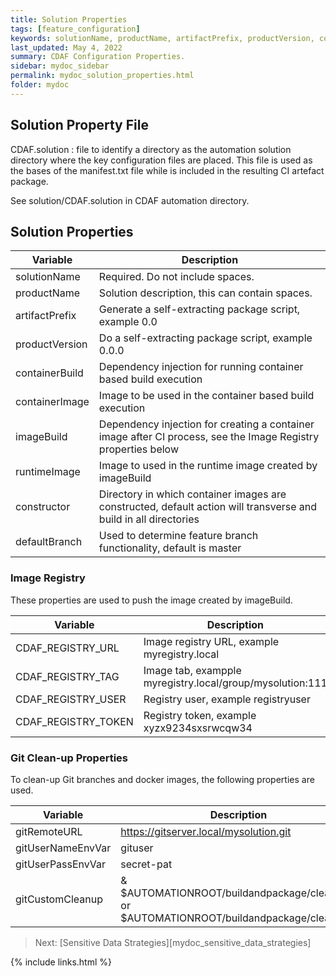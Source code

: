 ```yaml
---
title: Solution Properties
tags: [feature_configuration]
keywords: solutionName, productName, artifactPrefix, productVersion, containerBuild, containerImage, imageBuild, runtimeImage, constructor, defaultBranch, CDAF_REGISTRY_URL, CDAF_REGISTRY_TAG, CDAF_REGISTRY_USER, CDAF_REGISTRY_TOKEN, gitRemoteURL, gitUserNameEnvVar, gitUserPassEnvVar, gitCustomCleanup
last_updated: May 4, 2022
summary: CDAF Configuration Properties.
sidebar: mydoc_sidebar
permalink: mydoc_solution_properties.html
folder: mydoc
---
```


## Solution Property File

CDAF.solution : file to identify a directory as the automation solution directory where the key configuration files are placed. This file is used as the bases of the manifest.txt file while is included in the resulting CI artefact package.

See solution/CDAF.solution in CDAF automation directory.

## Solution Properties

| Variable                  | Description
|---------------------------|------------
| solutionName              | Required. Do not include spaces.
| productName               | Solution description, this can contain spaces.
| artifactPrefix            | Generate a self-extracting package script, example 0.0
| productVersion            | Do a self-extracting package script, example 0.0.0
| containerBuild            | Dependency injection for running container based build execution
| containerImage            | Image to be used in the container based build execution
| imageBuild                | Dependency injection for creating a container image after CI process, see the Image Registry properties below
| runtimeImage              | Image to used in the runtime image created by imageBuild
| constructor               | Directory in which container images are constructed, default action will transverse and build in all directories
| defaultBranch             | Used to determine feature branch functionality, default is master

### Image Registry

These properties are used to push the image created by imageBuild.

| Variable                  | Description
|---------------------------|------------
| CDAF_REGISTRY_URL         | Image registry URL, example myregistry.local
| CDAF_REGISTRY_TAG         | Image tab, exampple myregistry.local/group/mysolution:111
| CDAF_REGISTRY_USER        | Registry user, example registryuser
| CDAF_REGISTRY_TOKEN       | Registry token, example xyzx9234sxsrwcqw34

### Git Clean-up Properties

To clean-up Git branches and docker images, the following properties are used.

| Variable                  | Description
|---------------------------|------------
| gitRemoteURL              | https://gitserver.local/mysolution.git
| gitUserNameEnvVar         | gituser
| gitUserPassEnvVar         | secret-pat
| gitCustomCleanup          | & $AUTOMATIONROOT/buildandpackage/clean.ps1 or $AUTOMATIONROOT/buildandpackage/clean.sh

> Next: [Sensitive Data Strategies][mydoc_sensitive_data_strategies]

{% include links.html %}
